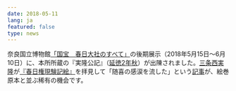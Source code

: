```yaml
---
date: 2018-05-11
lang: ja
featured: false
type: news
---
```

奈良国立博物館<a href="https://www.narahaku.go.jp/exhibition/2018toku/kasuga/kasuga_index.html" target="_blank">「国宝　春日大社のすべて」</a>の後期展示（2018年5月15日～6月10日）に、本所所蔵の『実隆公記』（<a href="https://clioimg.hi.u-tokyo.ac.jp/viewer/view/idata/000/0673/6/33/10000011?m=all&amp;n=20" target="_blank">延徳2年秋</a>）が出陳されました。<a href="https://clioimg.hi.u-tokyo.ac.jp/viewer/view/idata/000/0480/3/00000002?m=limit&amp;n=20" target="_blank">三条西実隆</a>が<a href="http://www.kunaicho.go.jp/culture/sannomaru/syuzou-07.html" target="_blank">『春日権現験記絵』</a>を拝見して「随喜の感涙を流した」という<a href="https://clioimg.hi.u-tokyo.ac.jp/viewer/view/idata/850/8500/02/0837/0412?m=all&amp;s=0411&amp;n=20" target="_blank">記事</a>が、絵巻原本と並ぶ稀有の機会です。
